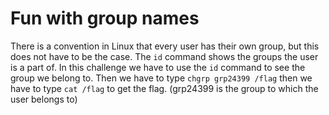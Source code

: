 # Fun with group names

There is a convention in Linux that every user has their own group, but this does not have to be the case.
The `id` command shows the groups the user is a part of.
In this challenge we have to use the `id` command to see the group we belong to.
Then we have to type `chgrp grp24399 /flag` then we have to type `cat /flag` to get the flag. (grp24399 is the group to which the user belongs to)
